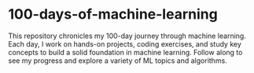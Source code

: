 # 100-days-of-machine-learning
This repository chronicles my 100-day journey through machine learning. Each day, I work on hands-on projects, coding exercises, and study key concepts to build a solid foundation in machine learning. Follow along to see my progress and explore a variety of ML topics and algorithms.
